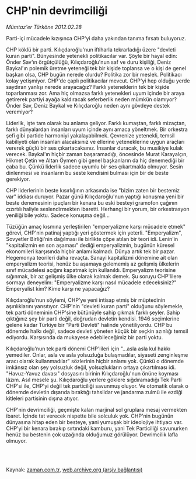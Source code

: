 # CHP'nin devrimciliği

*Mümtaz'er Türköne 2012.02.28*

<td class="columnist-detail">
<p>Parti-içi mücadele kızışınca CHP'yi daha yakından tanıma fırsatı buluyoruz.</p>
<p>
<div id="haberMetinDiv">
<p>CHP köklü bir parti. Kılıçdaroğlu'nun iftiharla tekrarladığı üzere "devleti kuran parti". Bünyesinde yetenekli politikacılar var. Şöyle bir hayal edin: Önder Sav'ın örgütçülüğü, Kılıçdaroğlu'nun saf ve duru kişiliği, Deniz Baykal'ın polemik üretme yeteneği tek bir kişide toplansa ve o kişi de genel başkan olsa, CHP bugün nerede olurdu? Politika zor bir meslek. Politikacı kolay yetişmiyor. CHP'de çaplı politikacılar mevcut. CHP'yi hep olduğu yerde saydıran yanlışı nerede arayacağız? Farklı yeteneklerin tek bir kişide toparlanması zor. Ama hiç olmazsa farklı yetenekleri uyum içinde bir araya getirerek partiyi ayağa kaldıracak seferberlik neden mümkün olamıyor? Önder Sav, Deniz Baykal ve Kılıçdaroğlu neden aynı gövdeye destek veremiyor?
<p> Liderlik, işte tam olarak bu anlama geliyor. Farklı kumaştan, farklı mizaçtan, farklı dünyalardan insanları uyum içinde aynı amaca yöneltmek. Bir orkestra şefi gibi partide harmoniyi yakalayabilmek. Çevrenize yetenekli, temsil kabiliyeti olan insanları alacaksınız ve ellerine yeteneklerine uygun araçları vererek güçlü bir ses çıkartacaksınız. İnsanlar duracak, bu musikiye kulak verecek. Baykal'ın hiçbir zaman başaramadığı, öncesinde Murat Karayalçın, Hikmet Çetin ve Altan Öymen gibi genel başkanların da hiç denemediği bir çaba bu. Çünkü liderlik sadece uyumlu bir ses çıkartmakla olmuyor. Sesin dinlenmesi ve insanların bu seste kendisini bulması için bir de beste gerekiyor.
<p> CHP liderlerinin beste kısırlığının arkasında ise "bizim zaten bir bestemiz var" iddiası duruyor. Pazar günü Kılıçdaroğlu'nun yaptığı konuşma yeni bir beste denemesinin ipuçları bir kenara bu eski besteyi gramofon çağının cızırtılı haliyle seslendirmekten ibaretti. Herhangi bir yorum, bir orkestrasyon yeniliği bile yoktu. Sadece konuşma değil...
<p> Tüzüğün amaç kısmına yerleştirilen "emperyalizme karşı mücadele etmek" görevi, CHP'nin patinaj yaptığı yeri göstermek için yeterli. "Emperyalizm", Sovyetler Birliği'nin dağılması ile birlikte çöpe atılan bir teori idi. Lenin'in "kapitalizmin en son aşaması" dediği emperyalizmin, bugünün küresel ekonomileri karşısında hiçbir anlamı kalmadı. Dünya artık tek bir pazar. Hegemonya teorileri daha revaçta. Sanayi kapitalizmi dönemine ait olan emperyalizm teorisi, henüz bu aşamaya gelememiş az gelişmiş ülkelerin sınıf mücadelesi açığını kapatmak için kullanıldı. Emperyalizm teorisine sığınmak, bir az gelişmiş ülke olarak kalmak demek. Şu soruyu CHP'lilere sormayı deneyelim: "Emperyalizme karşı nasıl mücadele edeceksiniz?" Emperyalist kim? Kime karşı ne yapacağız?
<p> Kılıçdaroğlu'nun söylemi, CHP'ye yeni intisap etmiş bir müptedinin aşırılıklarını yansıtıyor. CHP'nin "devleti kuran parti" olduğunu söylemekle, tek parti döneminin CHP'sine bütünüyle sahip çıkmak farklı şeyler. Sahip çıktığınız şey bir parti değil, doğrudan devletin kendisi. 1946 seçimlerine gelene kadar Türkiye bir "Parti Devleti" halinde yönetiliyordu. CHP bu dönemde halkı değil, sadece devleti yöneten küçük bir seçkin azınlığı temsil ediyordu. Karşısında da mukayese edebileceğimiz bir parti yoktu.
<p> Kılıçdaroğlu'nun tek parti dönemi CHP'lileri için "...asla asla kul hakkı yemediler. Onlar, asla ve asla yolsuzluğa bulaşmadılar, siyaseti zenginleşme aracı olarak kullanmadılar" sözlerinin hiçbir anlamı yok. Çünkü o dönemde imkânsız olan şey yolsuzluk değil, yolsuzlukların ortaya çıkartılması idi. "Havuz-Yavuz davası" dosyasını birinin Kılıçdaroğlu'nun önüne koyması lâzım. Asıl mesele şu. Kılıçdaroğlu yerlere göklere sığdıramadığı Tek Parti CHP'si ile, CHP'yi değil tek particiliği savunmuş oluyor. Ve otomatik olarak o dönemde devletin dışarıda bıraktığı tahsildar ve jandarma zulmü ile ezdiği kitleleri partisinin dışına atıyor.
<p> CHP'nin devrimciliği, geçmişte kalan marjinal sol gruplara mesaj vermekten ibaret. İçinde tat verecek nispette bile solculuk yok. CHP'nin bugünün dünyasına hitap eden bir besteye, yani yumuşak bir ideolojiye ihtiyacı var. CHP'yi bir kenara bırakıp sırtındaki kamburu, yani Tek Particiliği savunurken henüz bu bestenin çok uzağında olduğumuz görülüyor. Devrimcilik lafla olmuyor. </p></p></p></p></p></p></p></div>
</p>


<p><br>
		 </br></p></td>

Kaynak: [zaman.com.tr](http://zaman.com.tr/yazar.do?yazino=1251847), [web.archive.org (arşiv bağlantısı)](http://web.archive.org/web/20120306071055/http://www.zaman.com.tr:80/yazar.do?yazino=1251847)
